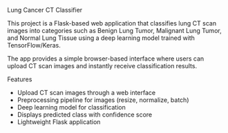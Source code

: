 Lung Cancer CT Classifier

This project is a Flask-based web application that classifies lung CT scan images into categories such as Benign Lung Tumor, Malignant Lung Tumor, and Normal Lung Tissue using a deep learning model trained with TensorFlow/Keras.  

The app provides a simple browser-based interface where users can upload CT scan images and instantly receive classification results.

Features
- Upload CT scan images through a web interface  
- Preprocessing pipeline for images (resize, normalize, batch)  
- Deep learning model for classification  
- Displays predicted class with confidence score  
- Lightweight Flask application  
